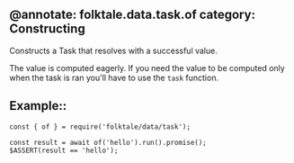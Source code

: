 @annotate: folktale.data.task.of
category: Constructing
---

Constructs a Task that resolves with a successful value.

The value is computed eagerly. If you need the value to be computed only when the task is ran you'll have to use the `task` function.


## Example::

    const { of } = require('folktale/data/task');
    
    const result = await of('hello').run().promise();
    $ASSERT(result == 'hello');
